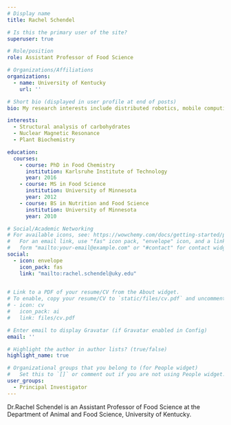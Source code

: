 ```yaml
---
# Display name
title: Rachel Schendel

# Is this the primary user of the site?
superuser: true

# Role/position
role: Assistant Professor of Food Science 

# Organizations/Affiliations
organizations:
  - name: University of Kentucky
    url: ''

# Short bio (displayed in user profile at end of posts)
bio: My research interests include distributed robotics, mobile computing and programmable matter.

interests:
  - Structural analysis of carbohydrates
  - Nuclear Magnetic Resonance
  - Plant Biochemistry

education:
  courses:
    - course: PhD in Food Chemistry
      institution: Karlsruhe Institute of Technology
      year: 2016
    - course: MS in Food Science
      institution: University of Minnesota
      year: 2012
    - course: BS in Nutrition and Food Science
      institution: University of Minnesota
      year: 2010

# Social/Academic Networking
# For available icons, see: https://wowchemy.com/docs/getting-started/page-builder/#icons
#   For an email link, use "fas" icon pack, "envelope" icon, and a link in the
#   form "mailto:your-email@example.com" or "#contact" for contact widget.
social:
  - icon: envelope
    icon_pack: fas
    link: "mailto:rachel.schendel@uky.edu"

  
# Link to a PDF of your resume/CV from the About widget.
# To enable, copy your resume/CV to `static/files/cv.pdf` and uncomment the lines below.
# - icon: cv
#   icon_pack: ai
#   link: files/cv.pdf

# Enter email to display Gravatar (if Gravatar enabled in Config)
email: ''

# Highlight the author in author lists? (true/false)
highlight_name: true

# Organizational groups that you belong to (for People widget)
#   Set this to `[]` or comment out if you are not using People widget.
user_groups:
  - Principal Investigator
---
```


Dr.Rachel Schendel is an Assistant Professor of Food Science at the Department of Animal and Food Science, University of Kentucky. 

